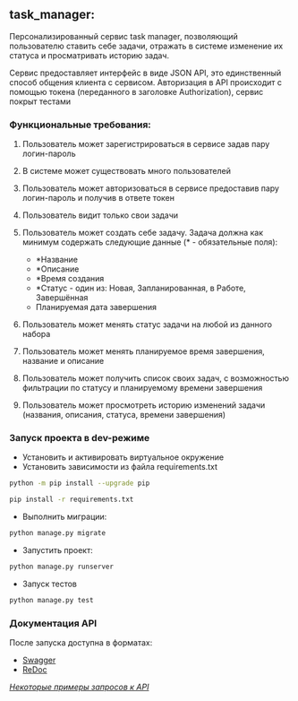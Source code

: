 ## task_manager:

Персонализированный сервис task manager, позволяющий пользователю ставить себе 
задачи, отражать в системе изменение их статуса и просматривать историю задач.

Сервис предоставляет интерфейс в виде JSON API, это единственный способ общения
клиента с сервисом. Авторизация в API происходит с помощью токена (переданного 
в заголовке Authorization), сервис покрыт тестами


### Функциональные требования:

   1. Пользователь может зарегистрироваться в сервисе задав пару логин-пароль
   2. В системе может существовать много пользователей
   3. Пользователь может авторизоваться в сервисе предоставив пару логин-пароль и получив в ответе токен
   4. Пользователь видит только свои задачи
   5. Пользователь может создать себе задачу. Задача должна как минимум содержать следующие данные (* - обязательные поля):
      - *Название
      - *Описание
      - *Время создания
      - *Статус - один из: Новая, Запланированная, в Работе, Завершённая
      - Планируемая дата завершения

   6. Пользователь может менять статус задачи на любой из данного набора
   7. Пользователь может менять планируемое время завершения, название и описание
   8. Пользователь может получить список своих задач, с возможностью фильтрации по статусу и планируемому времени завершения
   9. Пользователь может просмотреть историю изменений задачи (названия, описания, статуса, времени завершения)


### Запуск проекта в dev-режиме

- Установить и активировать виртуальное окружение
- Установить зависимости из файла requirements.txt

```bash
python -m pip install --upgrade pip
```
```bash
pip install -r requirements.txt
``` 

- Выполнить миграции:

```bash
python manage.py migrate
```


- Запустить проект:

```bash
python manage.py runserver
```

- Запуск тестов
```bash
python manage.py test
```

### Документация API

После запуска доступна в форматах:

- [Swagger](http://127.0.0.1:8000/swagger/)
- [ReDoc](http://127.0.0.1:8000/redoc/)

[*Некоторые примеры запросов к API*](API.md)